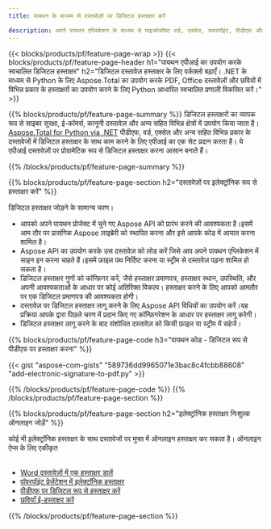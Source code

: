 ```yaml
---
title: पायथन के माध्यम से दस्तावेज़ों पर डिजिटल हस्ताक्षर करें

description: अपने पायथन एप्लिकेशन के माध्यम से माइक्रोसॉफ्ट वर्ड, एक्सेल, पावरपॉइंट, पीडीएफ और छवियों सहित दस्तावेजों पर हस्ताक्षर करने के लिए इलेक्ट्रॉनिक हस्ताक्षर का उपयोग करें। ऐप के माध्यम से eSginature ऑनलाइन डालें।
---
```


{{< blocks/products/pf/feature-page-wrap >}}
{{< blocks/products/pf/feature-page-header h1="पायथन एपीआई का उपयोग करके स्वचालित डिजिटल हस्ताक्षर" h2="डिजिटल दस्तावेज़ हस्ताक्षर के लिए वर्कफ़्लो बढ़ाएँ। .NET के माध्यम से Python के लिए Aspose.Total का उपयोग करके PDF, Office दस्तावेज़ों और छवियों में विभिन्न प्रकार के हस्ताक्षरों का उपयोग करने के लिए Python आधारित स्वचालित प्रणाली विकसित करें।" >}}

{{% blocks/products/pf/feature-page-summary %}}
डिजिटल हस्ताक्षरों का व्यापक रूप से साइबर सुरक्षा, ई-कॉमर्स, कानूनी दस्तावेज़ और अन्य सहित विभिन्न क्षेत्रों में उपयोग किया जाता है। [Aspose.Total for Python via .NET](https://products.aspose.com/total/python-net/) पीडीएफ, वर्ड, एक्सेल और अन्य सहित विभिन्न प्रकार के दस्तावेजों में डिजिटल हस्ताक्षर के साथ काम करने के लिए एपीआई का एक सेट प्रदान करता है। ये एपीआई दस्तावेज़ों पर प्रोग्रामेटिक रूप से डिजिटल हस्ताक्षर करना आसान बनाते हैं।

{{% /blocks/products/pf/feature-page-summary  %}}

{{% blocks/products/pf/feature-page-section  h2="दस्तावेज़ों पर इलेक्ट्रॉनिक रूप से हस्ताक्षर करें" %}}

डिजिटल हस्ताक्षर जोड़ने के सामान्य चरण।  
- आपको अपने पायथन प्रोजेक्ट में चुने गए Aspose API को प्रारंभ करने की आवश्यकता है।इसमें आम तौर पर प्रासंगिक Aspose लाइब्रेरी को स्थापित करना और इसे आपके कोड में आयात करना शामिल है। 
- Aspose API का उपयोग करके उस दस्तावेज़ को लोड करें जिसे आप अपने पायथन एप्लिकेशन में साइन इन करना चाहते हैं।इसमें फ़ाइल पथ निर्दिष्ट करना या स्ट्रीम से दस्तावेज़ पढ़ना शामिल हो सकता है।
- डिजिटल हस्ताक्षर गुणों को कॉन्फ़िगर करें, जैसे हस्ताक्षर प्रमाणपत्र, हस्ताक्षर स्थान, उपस्थिति, और अपनी आवश्यकताओं के आधार पर कोई अतिरिक्त विकल्प। हस्ताक्षर करने के लिए आपको आमतौर पर एक डिजिटल प्रमाणपत्र की आवश्यकता होगी।
- दस्तावेज़ पर डिजिटल हस्ताक्षर लागू करने के लिए Aspose API विधियों का उपयोग करें।यह प्रक्रिया आपके द्वारा पिछले चरण में प्रदान किए गए कॉन्फ़िगरेशन के आधार पर हस्ताक्षर लागू करेगी।
- डिजिटल हस्ताक्षर लागू करने के बाद संशोधित दस्तावेज़ को किसी फ़ाइल या स्ट्रीम में सहेजें।

{{% blocks/products/pf/feature-page-code h3="पायथन कोड - डिजिटल रूप से पीडीएफ पर हस्ताक्षर करना" %}}

{{< gist "aspose-com-gists" "589736dd9965071e3bac8c4fcbb88608" "add-electronic-signature-to-pdf.py" >}}

{{% /blocks/products/pf/feature-page-code  %}}
{{% /blocks/products/pf/feature-page-section %}}

{{% blocks/products/pf/feature-page-section  h2="इलेक्ट्रॉनिक हस्ताक्षर निःशुल्क ऑनलाइन जोड़ें" %}}

कोई भी इलेक्ट्रॉनिक हस्ताक्षर के साथ दस्तावेजों पर मुफ्त में ऑनलाइन हस्ताक्षर कर सकता है। ऑनलाइन ऐप्स के लिए एकीकृत<br /><br />

- [Word दस्तावेज़ों में एक हस्ताक्षर डालें](https://products.aspose.com/total/python-net/signature/word/)
- [पॉवरपॉइंट प्रेजेंटेशन में इलेक्ट्रॉनिक हस्ताक्षर](https://products.aspose.com/total/python-net/signature/powerpoint/)
- [पीडीएफ पर डिजिटल रूप से हस्ताक्षर करें](https://products.aspose.com/total/python-net/signature/pdf/)
- [छवियाँ ई-हस्ताक्षर करें](https://products.aspose.com/total/python-net/signature/image/)

{{% /blocks/products/pf/feature-page-section %}}